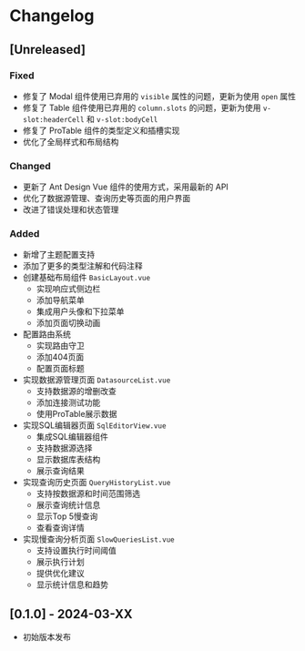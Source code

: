 # Changelog

## [Unreleased]

### Fixed
- 修复了 Modal 组件使用已弃用的 `visible` 属性的问题，更新为使用 `open` 属性
- 修复了 Table 组件使用已弃用的 `column.slots` 的问题，更新为使用 `v-slot:headerCell` 和 `v-slot:bodyCell`
- 修复了 ProTable 组件的类型定义和插槽实现
- 优化了全局样式和布局结构

### Changed
- 更新了 Ant Design Vue 组件的使用方式，采用最新的 API
- 优化了数据源管理、查询历史等页面的用户界面
- 改进了错误处理和状态管理

### Added
- 新增了主题配置支持
- 添加了更多的类型注解和代码注释
- 创建基础布局组件 `BasicLayout.vue`
  - 实现响应式侧边栏
  - 添加导航菜单
  - 集成用户头像和下拉菜单
  - 添加页面切换动画
- 配置路由系统
  - 实现路由守卫
  - 添加404页面
  - 配置页面标题
- 实现数据源管理页面 `DatasourceList.vue`
  - 支持数据源的增删改查
  - 添加连接测试功能
  - 使用ProTable展示数据
- 实现SQL编辑器页面 `SqlEditorView.vue`
  - 集成SQL编辑器组件
  - 支持数据源选择
  - 显示数据库表结构
  - 展示查询结果
- 实现查询历史页面 `QueryHistoryList.vue`
  - 支持按数据源和时间范围筛选
  - 展示查询统计信息
  - 显示Top 5慢查询
  - 查看查询详情
- 实现慢查询分析页面 `SlowQueriesList.vue`
  - 支持设置执行时间阈值
  - 展示执行计划
  - 提供优化建议
  - 显示统计信息和趋势

## [0.1.0] - 2024-03-XX
- 初始版本发布